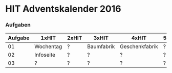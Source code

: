 # HIT Adventskalender 2016

### Aufgaben

Aufgabe | 1xHIT             | 2xHIT | 3xHIT         | 4xHIT             | 5xHIT 
--------|-------------------|-------|---------------|-------------------|-------
01      | Wochentag         | ?     | Baumfabrik    | Geschenkfabrik    | ?
02      | Infoseite         | ?     | ?             | ?                 | ?
03      | ?                 | ?     | ?             | ?                 | ?